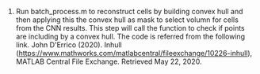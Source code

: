 1. Run batch_process.m to reconstruct cells by building convex hull and then applying this the convex hull as mask to select volumn for cells from the CNN results.
This step will call the function to check if points are including by a convex hull. The code is referred from the following link.
John D'Errico (2020). Inhull (https://www.mathworks.com/matlabcentral/fileexchange/10226-inhull), MATLAB Central File Exchange. Retrieved May 22, 2020.
